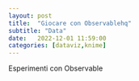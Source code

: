 ```yaml
---
layout: post
title:  "Giocare con Observablehq"
subtitle: "Data"
date:   2022-12-01 11:59:00
categories: [dataviz,knime]
---
```


Esperimenti con Observable

[Live index]: https://observablehq.com/d/a16a6fc084e3d748

[Tabella interattiva]: https://observablehq.com/d/9534d4f7bfb6f1f6
